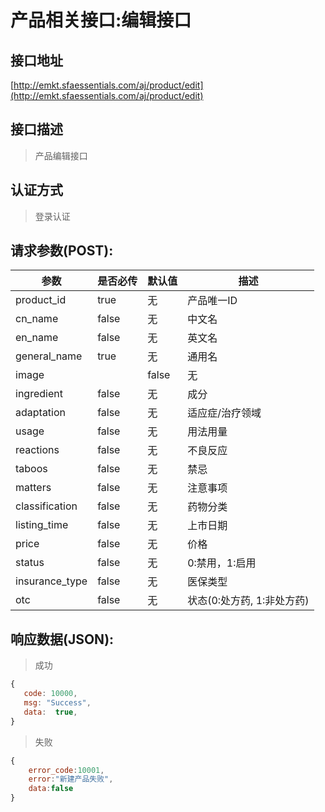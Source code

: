 # 产品相关接口:编辑接口

## 接口地址

[http://emkt.sfaessentials.com/aj/product/edit](http://emkt.sfaessentials.com/aj/product/edit)

## 接口描述

> 产品编辑接口

## 认证方式

> 登录认证

## 请求参数(POST):

| 参数 | 是否必传 | 默认值 |  描述 | 
| ---- | ----- | ----- | ----- | 
|product_id| true| 无| 产品唯一ID|
| cn_name | false | 无 | 中文名 | 
| en_name | false | 无  | 英文名 |
| general_name | true | 无 | 通用名 |
| image | | false | 无 | 产品图片地址 |
| ingredient | false | 无 | 成分 |
| adaptation | false | 无 | 适应症/治疗领域 |
| usage | false | 无 | 用法用量 |
| reactions | false | 无 | 不良反应 |
| taboos | false | 无 | 禁忌 |
| matters | false | 无 | 注意事项 |
| classification | false | 无 | 药物分类|
| listing_time | false | 无 | 上市日期 |
| price | false | 无 | 价格 |
| status | false | 无 | 0:禁用，1:启用 |
| insurance_type | false | 无 | 医保类型 |
| otc | false | 无 | 状态(0:处方药, 1:非处方药) |


## 响应数据(JSON):
> 成功

```javascript
{
   code: 10000,
   msg: "Success",
   data:  true,
}
```
> 失败 

```javascript
{
    error_code:10001,
    error:"新建产品失败",
    data:false
}
```